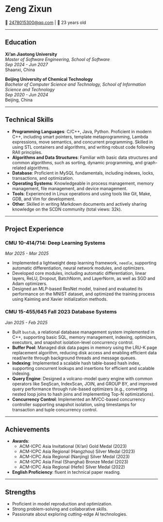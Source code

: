 # Zeng Zixun  
📧 2478015300@qq.com | 📍 23 years old

---

## Education  
**Xi’an Jiaotong University**  
*Master of Software Engineering, School of Software*  
*Sep 2024 - Jun 2027*  
Shaanxi, China  

**Beijing University of Chemical Technology**  
*Bachelor of Computer Science and Technology, School of Information Science and Technology*  
*Sep 2020 - Jun 2024*  
Beijing, China  

---

## Technical Skills  
- ​**Programming Languages**: C/C++, Java, Python. Proficient in modern C++, including smart pointers, template metaprogramming, Lambda expressions, move semantics, and concurrent programming. Skilled in using STL containers and algorithms, and writing robust code following RAII principles.  
- ​**Algorithms and Data Structures**: Familiar with basic data structures and common algorithms, such as sorting, dynamic programming, and graph-related algorithms.  
- ​**Database**: Proficient in MySQL fundamentals, including indexes, locks, transactions, and optimization.  
- ​**Operating Systems**: Knowledgeable in process management, memory management, file management, and device management.  
- ​**Tools**: Experienced in Linux operations and using tools like Git, Make, GDB, and Vim for development.  
- ​**Other**: Skilled in writing Markdown documents and actively sharing knowledge on the SCDN community (total views: 32k).  

---

## Project Experience  
### CMU 10-414/714: Deep Learning Systems  
*Mar 2025 - Mar 2025*  
- Implemented a lightweight deep learning framework, `needle`, supporting automatic differentiation, neural network modules, and optimizers.  
- Developed core modules, including automatic differentiation, linear layers, ReLU, Dropout, BatchNorm, and LayerNorm, as well as SGD and Adam optimizers.  
- Designed an MLP-based ResNet model, trained and evaluated its performance on the MNIST dataset, and optimized the training process using Kaiming and Xavier initialization methods.  

### CMU 15-455/645 Fall 2023 Database Systems  
*Jan 2025 - Feb 2025*  
- Built `bustub`, a relational database management system implemented in C++, supporting basic SQL, memory management, indexing, optimizers, executors, and snapshot isolation-level concurrency control.  
- ​**Buffer Pool**: Managed disk data pages in memory using the LRU-K page replacement algorithm, reducing disk access and enabling efficient data read/write through background threads and message queues.  
- ​**Indexing**: Implemented a scalable hash table-based hash index, supporting concurrent lookups and insertions for efficient and scalable indexing.  
- ​**Query Engine**: Designed a volcano-model query engine with common operators like SeqScan, IndexScan, JOIN, and GROUP BY, and improved query performance through rule-based optimizers (e.g., converting nested loop joins to hash joins and implementing Top-N optimizations).  
- ​**Concurrency Control**: Implemented an MVCC-based concurrency controller supporting snapshot isolation, using timestamps for transaction and tuple concurrency control.  

---

## Achievements  
- ​**Awards**:  
  - ACM-ICPC Asia Invitational (Xi’an) Gold Medal (2023)  
  - ACM-ICPC Asia Regional (Hangzhou) Silver Medal (2023)  
  - ACM-ICPC Asia Regional (Nanjing) Silver Medal (2023)  
  - ACM-ICPC Asia Final (Shanghai) Bronze Medal (2023)  
  - ACM-ICPC Asia Regional (Hefei) Silver Medal (2022)  
- ​**English Proficiency**: fluent in technical paper reading.  

---

## Strengths  
- Proficient in model reproduction and optimization.  
- Strong problem-solving and collaborative skills.  
- Passionate about exploring cutting-edge AI technologies.  
